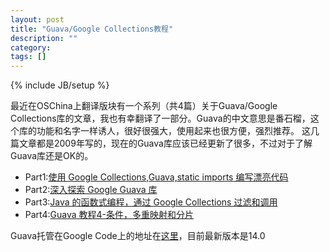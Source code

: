 ```yaml
---
layout: post
title: "Guava/Google Collections教程"
description: ""
category: 
tags: []
---
```

{% include JB/setup %}

最近在OSChina上翻译版块有一个系列（共4篇）关于Guava/Google Collections库的文章，我也有幸翻译了一部分。Guava的中文意思是番石榴，这个库的功能和名字一样诱人，很好很强大，使用起来也很方便，强烈推荐。 
这几篇文章都是2009年写的，现在的Guava库应该已经更新了很多，不过对于了解Guava库还是OK的。

* Part1:[使用 Google Collections,Guava,static imports 编写漂亮代码](http://www.oschina.net/translate/beautiful-code-with-google-collections-guava-and-static-imports-part-1)
* Part2:[深入探索 Google Guava 库](http://www.oschina.net/translate/diving-into-the-google-guava-library-part-2)
* Part3:[Java 的函数式编程，通过 Google Collections 过滤和调用](http://www.oschina.net/translate/functional-java-filtering-and-ordering-with-google-collections-part-3)
* Part4:[Guava 教程4-条件，多重映射和分片](http://www.oschina.net/translate/preconditions-multimaps-and-partitioning-with-google-collections-part-4)


Guava托管在Google Code上的地址在[这里](http://code.google.com/p/guava-libraries/)，目前最新版本是14.0


